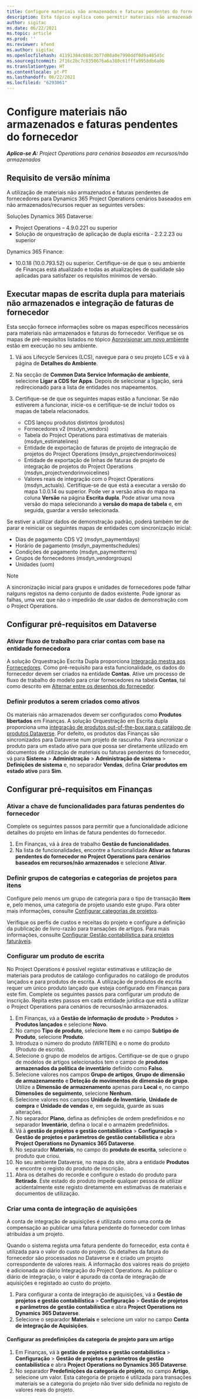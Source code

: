```yaml
---
title: Configure materiais não armazenados e faturas pendentes do fornecedor
description: Esta tópico explica como permitir materiais não armazenados e faturas pendentes do fornecedor.
author: sigitac
ms.date: 06/22/2021
ms.topic: article
ms.prod: ''
ms.reviewer: kfend
ms.author: sigitac
ms.openlocfilehash: 41191384c688c3b77d08a0e7990ddf0d9a48545c
ms.sourcegitcommit: 2f16c2bc7c8350676a6a380c61fffa9958db6a0b
ms.translationtype: HT
ms.contentlocale: pt-PT
ms.lasthandoff: 06/22/2021
ms.locfileid: "6293061"
---
```

# <a name="configure-non-stocked-materials-and-pending-vendor-invoices"></a>Configure materiais não armazenados e faturas pendentes do fornecedor

_**Aplica-se A:** Project Operations para cenários baseados em recursos/não armazenados_

## <a name="minimum-version-requirement"></a>Requisito de versão mínima

A utilização de materiais não armazenados e faturas pendentes de fornecedores para Dynamics 365 Project Operations cenários baseados em não armazenados/recursos requer as seguintes versões:

Soluções Dynamics 365 Dataverse:

- Project Operations – 4.9.0.221 ou superior
- Solução de orquestração de aplicação de dupla escrita - 2.2.2.23 ou superior

Dynamics 365 Finance:
- 10.0.18 (10.0.793.52) ou superior. Certifique-se de que o seu ambiente de Finanças está atualizado e todas as atualizações de qualidade são aplicadas para satisfazer os requisitos mínimos de versão.

## <a name="run-dual-write-maps-for-non-stocked-materials-and-vendor-invoice-integration"></a>Executar mapas de escrita dupla para materiais não armazenados e integração de faturas de fornecedor

Esta secção fornece informações sobre os mapas específicos necessários para materiais não armazenados e faturas do fornecedor. Verifique se os mapas de pré-requisitos listados no tópico [Aprovisionar um novo ambiente](../environment/resource-provision-new-environment.md#run-project-operations-dual-write-maps) estão em execução no seu ambiente.

1. Vá aos Lifecycle Services (LCS), navegue para o seu projeto LCS e vá à página de **Detalhes do Ambiente**.
2. Na secção de **Common Data Service Informação de ambiente**, selecione **Ligar a CDS for Apps**. Depois de selecionar a ligação, será redirecionado para a lista de entidades nos mapeamentos.
3. Certifique-se de que os seguintes mapas estão a funcionar. Se não estiverem a funcionar, inicie-os e certifique-se de incluir todos os mapas de tabela relacionados.

    - CDS lançou produtos distintos (produtos)
    - Fornecedores v2 (msdyn_vendors)
    - Tabela do Project Operations para estimativas de materiais (msdyn_estimatelines)
    - Entidade de exportação de faturas de projeto de integração de projetos do Project Operations (msdyn_projectvendorinvoices)
    - Entidade de exportação de linhas de faturas de projeto de integração de projetos do Project Operations (msdyn_projectvendorinvoicelines)
    - Valores reais de integração com o Project Operations (msdyn_actuals). Certifique-se de que está a executar a versão do mapa 1.0.0.14 ou superior. Pode ver a versão ativa do mapa na coluna **Versão** na página **Escrita dupla**. Pode ativar uma nova versão do mapa selecionando a **versão do mapa de tabela** e, em seguida, guardar a versão selecionada.

Se estiver a utilizar dados de demonstração padrão, poderá também ter de parar e reiniciar os seguintes mapas de entidades com sincronização inicial:
  - Dias de pagamento CDS V2 (msdyn_paymentdays)
  - Horário de pagamento (msdyn_paymentschedules)
  - Condições de pagamento (msdyn_paymentterms)
  - Grupos de fornecedores (msdyn_vendorgroups)
  - Unidades (uom)

> [!NOTE]
> A sincronização inicial para grupos e unidades de fornecedores pode falhar nalguns registos na demo conjunto de dados existente. Pode ignorar as falhas, uma vez que não o impedirão de usar dados de demonstração com o Project Operations.

## <a name="configure-prerequisites-in-dataverse"></a>Configurar pré-requisitos em Dataverse

### <a name="activate-workflow-to-create-accounts-based-on-vendor-entity"></a>Ativar fluxo de trabalho para criar contas com base na entidade fornecedora

A solução Orquestração Escrita Dupla proporciona [Integração mestra aos Fornecedores](/dynamics365/fin-ops-core/dev-itpro/data-entities/dual-write/vendor-mapping). Como pré-requisito para esta funcionalidade, os dados do fornecedor devem ser criados na entidade **Contas**. Ative um processo de fluxo de trabalho do modelo para criar fornecedores na tabela **Contas**, tal como descrito em [Alternar entre os desenhos do fornecedor](/dynamics365/fin-ops-core/dev-itpro/data-entities/dual-write/vendor-switch).

### <a name="set-products-to-be-created-as-active"></a>Definir produtos a serem criados como ativos

Os materiais não armazenados devem ser configurados como **Produtos libertados** em Finanças. A solução Orquestração em Escrita dupla proporciona uma [integração de produtos out-of-the-box para o catálogo de produtos Dataverse](/dynamics365/fin-ops-core/dev-itpro/data-entities/dual-write/product-mapping). Por defeito, os produtos das Finanças são sincronizados para Dataverse num projeto de rascunho. Para sincronizar o produto para um estado ativo para que possa ser diretamente utilizado em documentos de utilização de materiais ou faturas pendentes do fornecedor, vá para **Sistema** > **Administração** > **Administração de sistema** > **Definições de sistema** e, no separador **Vendas**, defina **Criar produtos em estado ativo** para **Sim**.

## <a name="configure-prerequisites-in-finance"></a>Configurar pré-requisitos em Finanças

### <a name="enable-the-feature-key-for-pending-vendor-invoices"></a>Ativar a chave de funcionalidades para faturas pendentes do fornecedor

Complete os seguintes passos para permitir que a funcionalidade adicione detalhes do projeto em linhas de fatura pendentes do fornecedor.

1. Em Finanças, vá à área de trabalho **Gestão de funcionalidades**.
2. Na lista de funcionalidades, encontre a funcionalidade **Ativar as faturas pendentes do fornecedor no Project Operations para cenários baseados em recursos/não armazenados** e selecione **Ativar**.

### <a name="define-category-groups-and-project-categories-for-items"></a>Definir grupos de categorias e categorias de projetos para itens

Configure pelo menos um grupo de categoria para o tipo de transação **Item** e, pelo menos, uma categoria de projeto usando este grupo. Para obter mais informações, consulte [Configurar categorias de projetos](../project-accounting/configure-project-categories.md#category-groups).

Verifique os perfis de custos e receitas do projeto e configure a definição da publicação de livro-razão para transações de artigos. Para mais informações, consulte [Configurar Gestão contabilística para projetos faturáveis](../project-accounting/configure-accounting-billable-projects.md).

### <a name="set-up-a-write-in-product"></a>Configurar um produto de escrita

No Project Operations é possível registar estimativas e utilização de materiais para produtos de catálogo configurados no catálogo de produtos lançados e para produtos de escrita. A utilização de produtos de escrita requer um único produto lançado que esteja configurado em Finanças para este fim. Complete os seguintes passos para configurar um produto de inscrição. Repita estes passos em cada entidade jurídica que está a utilizar o Project Operations para cenários de recursos/não armazenados.

1. Em Finanças, vá a **Gestão de informação de produto** > **Produtos** > **Produtos lançados** e selecione **Novo**.
2. No campo **Tipo de produto**, selecione **Item** e no campo **Subtipo de Produto**, selecione **Produto**.
3. Introduza o número do produto (WRITEIN) e o nome do produto (Produto de escrita).
4. Selecione o grupo de modelos de artigos. Certifique-se de que o grupo de modelos de artigos selecionados tem o campo de **produtos armazenados da política de inventário** definido como **Falso**.
5. Selecione valores nos campos **Grupo de artigos**, **Grupo de dimensão de armazenamento** e **Deteção de movimentos de dimensão de grupo**. Utilize a **Dimensão de armazenamento** apenas para **Local** e, no campo **Dimensões de seguimento**, selecione **Nenhum**.
6. Selecione valores nos campos **Unidade de Inventário**, **Unidade de compra** e **Unidade de vendas** e, em seguida, guarde as suas alterações.
7. No separador **Plano**, defina as definições de ordem predefinidos e no separador **Inventário**, defina o local e o armazém predefinidos.
8. Vá à **gestão de projetos e gestão contabilística** > **Configuração** > **Gestão de projetos e parâmetros de gestão contabilística** e abra **Project Operations no Dynamics 365 Dataverse**. 
9. No separador **Materiais**, no campo do **produto de escrita**, selecione o produto que criou.
10. No seu ambiente Dataverse, no mapa do site, abra a entidade **Produtos** e encontre o registo do produto de inscrição. 
11. Abra os detalhes do recorde e configure o estado do produto para **Retirado**. Este estado do produto impede qualquer pessoa de utilizar acidentalmente este registo diretamente em estimativas de materiais e documentos de utilização.

### <a name="set-up-a-procurement-integration-account"></a>Criar uma conta de integração de aquisições

A conta de integração de aquisições é utilizada como uma conta de compensação ao publicar uma fatura pendente do fornecedor com linhas atribuídas a um projeto.

Quando o sistema regista uma fatura pendente do fornecedor, esta conta é utilizada para o valor do custo do projeto. Os detalhes da fatura do fornecedor são processados no Dataverse e é criado um projeto correspondente de valores reais. A informação dos valores reais do projeto é adicionada ao diário Integração do Project Operations. Ao publicar o diário de integração, o valor é apurado da conta de integração de aquisições e registado ao custo do projeto.

1. Para configurar a conta de integração de aquisições, vá a **Gestão de projetos e gestão contabilística** > **Configuração** > **Gestão de projetos e parâmetros de gestão contabilística** e abra **Project Operations no Dynamics 365 Dataverse**. 
2. Selecione o separador **Materiais** e selecione um valor no campo **Conta de integração de Aquisições**.

#### <a name="set-up-project-category-defaults-for-an-item"></a>Configurar as predefinições da categoria de projeto para um artigo

1. Em Finanças, vá à **gestão de projetos e gestão contabilística** > **Configuração** > **Gestão de projetos e parâmetros de gestão contabilística** e abra **Project Operations no Dynamics 365 Dataverse**. 
2. No separador **Predefinições da categoria de projeto**, no campo **Artigo**, selecione um valor. Esta categoria de projeto é utilizada para transações materiais se a categoria do projeto não tiver sido definida no registo de valores reais do projeto.
